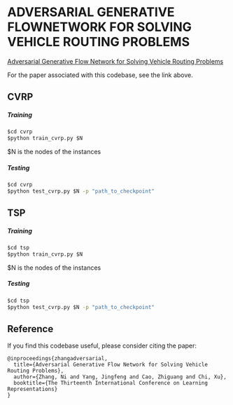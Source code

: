 # ADVERSARIAL GENERATIVE FLOWNETWORK FOR SOLVING VEHICLE ROUTING PROBLEMS

[Adversarial Generative Flow Network for Solving Vehicle Routing Problems][paper-link]

For the paper associated with this codebase, see the link above.

[paper-link]: https://openreview.net/forum?id=tBom4xOW1H

## CVRP

##### Training

```cmd
$cd cvrp
$python train_cvrp.py $N
```

$N is the nodes of the instances

##### Testing

```cmd
$cd cvrp
$python test_cvrp.py $N -p "path_to_checkpoint"
```

## TSP

##### Training

```cmd
$cd tsp
$python train_cvrp.py $N
```

$N is the nodes of the instances

##### Testing

```cmd
$cd tsp
$python test_cvrp.py $N -p "path_to_checkpoint"
```

## Reference

If you find this codebase useful, please consider citing the paper:

```
@inproceedings{zhangadversarial,
  title={Adversarial Generative Flow Network for Solving Vehicle Routing Problems},
  author={Zhang, Ni and Yang, Jingfeng and Cao, Zhiguang and Chi, Xu},
  booktitle={The Thirteenth International Conference on Learning Representations}
}
```

